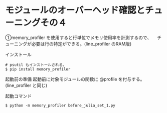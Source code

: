 # モジュールのオーバーヘッド確認とチューニングその４

①memory_profiler を使用すると行単位でメモリ使用率を計測するので、
　チューニングが必要は行の特定ができる。(line_profiler のRAM版)

インストール

```
# psutil もインストールされる。
$ pip install memory_profiler
```

起動前の準備
起動前に対象モジュールの関数に @profile を付与する。(line_profiler と同じ)

起動コマンド
```
$ python -m memory_profiler before_julia_set_1.py

```